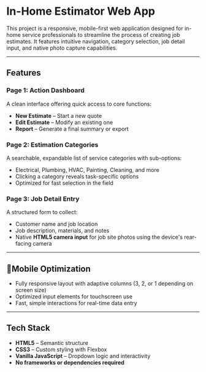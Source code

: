 # In-Home Estimator Web App

This project is a responsive, mobile-first web application designed for in-home service professionals to streamline the process of creating job estimates. It features intuitive navigation, category selection, job detail input, and native photo capture capabilities.

---

##  Features

### Page 1: Action Dashboard
A clean interface offering quick access to core functions:
- **New Estimate** – Start a new quote
- **Edit Estimate** – Modify an existing one
- **Report** – Generate a final summary or export

### Page 2: Estimation Categories
A searchable, expandable list of service categories with sub-options:
- Electrical, Plumbing, HVAC, Painting, Cleaning, and more
- Clicking a category reveals task-specific options
- Optimized for fast selection in the field

### Page 3: Job Detail Entry
A structured form to collect:
- Customer name and job location
- Job description, materials, and notes
- Native **HTML5 camera input** for job site photos using the device's rear-facing camera

---

## 📱Mobile Optimization
- Fully responsive layout with adaptive columns (3, 2, or 1 depending on screen size)
- Optimized input elements for touchscreen use
- Fast, simple interactions for real-time data entry

---

##  Tech Stack

- **HTML5** – Semantic structure
- **CSS3** – Custom styling with Flexbox
- **Vanilla JavaScript** – Dropdown logic and interactivity
- **No frameworks or dependencies required**
